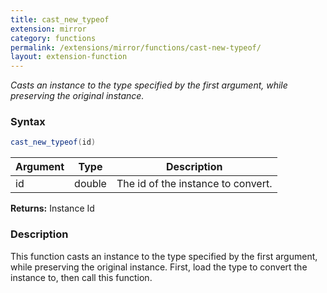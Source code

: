 ```yaml
---
title: cast_new_typeof
extension: mirror
category: functions
permalink: /extensions/mirror/functions/cast-new-typeof/
layout: extension-function
---
```


_Casts an instance to the type specified by the first argument, while preserving the original instance._

### Syntax ###
```cs
cast_new_typeof(id)
```

| Argument | Type | Description |
| --- | --- | --- |
| id | double | The id of the instance to convert. |

**Returns:** Instance Id

### Description

This function casts an instance to the type specified by the first argument, while preserving the original instance. First, load the type to convert the instance to, then call this function. 

